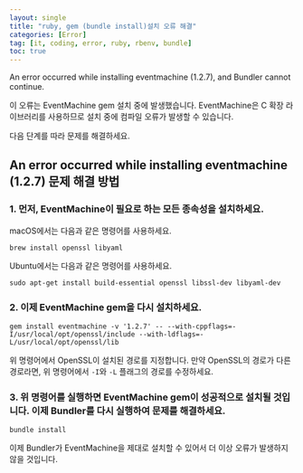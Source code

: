```yaml
---
layout: single
title: "ruby, gem (bundle install)설치 오류 해결"
categories: [Error]
tag: [it, coding, error, ruby, rbenv, bundle]
toc: true
---
```


An error occurred while installing eventmachine (1.2.7), and Bundler cannot continue. 

이 오류는 EventMachine gem 설치 중에 발생했습니다. EventMachine은 C 확장 라이브러리를 사용하므로 설치 중에 컴파일 오류가 발생할 수 있습니다.

다음 단계를 따라 문제를 해결하세요.
## An error occurred while installing eventmachine (1.2.7) 문제 해결 방법

### 1. 먼저, EventMachine이 필요로 하는 모든 종속성을 설치하세요.

   macOS에서는 다음과 같은 명령어를 사용하세요.

   ```
   brew install openssl libyaml
   ```

   Ubuntu에서는 다음과 같은 명령어를 사용하세요.

   ```
   sudo apt-get install build-essential openssl libssl-dev libyaml-dev
   ```

### 2. 이제 EventMachine gem을 다시 설치하세요.

   ```
   gem install eventmachine -v '1.2.7' -- --with-cppflags=-I/usr/local/opt/openssl/include --with-ldflags=-L/usr/local/opt/openssl/lib
   ```

   위 명령어에서 OpenSSL이 설치된 경로를 지정합니다. 만약 OpenSSL의 경로가 다른 경로라면, 위 명령어에서 `-I`와 `-L` 플래그의 경로를 수정하세요.

### 3. 위 명령어를 실행하면 EventMachine gem이 성공적으로 설치될 것입니다. 이제 Bundler를 다시 실행하여 문제를 해결하세요.

   ```
   bundle install
   ```

   이제 Bundler가 EventMachine을 제대로 설치할 수 있어서 더 이상 오류가 발생하지 않을 것입니다.